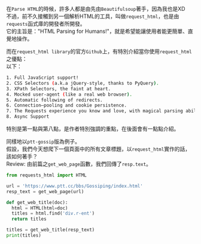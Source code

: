 在`Parse HTML`的時候，許多人都是由先由`Beautifulsoup`著手，因為我也是XD
<br>不過，前不久接觸到另一個解析HTML的工具，叫做`request_html`，也是由`requests`函式庫的開發者所開發。
<br>它的主旨是："HTML Parsing for Humans!"，就是希望能讓使用者能更簡單、直覺地操作。

而在`request_html library`的官方`Github`上，有特別介紹當你使用`request_html`之優點：
<br>以下：
``` bash
1. Full JavaScript support!
2. CSS Selectors (a.k.a jQuery-style, thanks to PyQuery).
3. XPath Selectors, the faint at heart.
4. Mocked user-agent (like a real web browser).
5. Automatic following of redirects.
6. Connection–pooling and cookie persistence.
7. The Requests experience you know and love, with magical parsing abilities.
8. Async Support
```
特別是第一點與第八點，是作者特別強調的重點，在後面會有一點點介紹。

同樣地以`ptt-gossip`版為例子。
<br>假設，我們今天想爬下一個頁面中的所有文章標題，以`request_html`實作的話，該如何著手？
<br>Review: 由前篇之`get_web_page`函數，我們回傳了`resp.text`。

``` Python
from requests_html import HTML

url = 'https://www.ptt.cc/bbs/Gossiping/index.html'
resp_text = get_web_page(url)

def get_web_title(doc):
  html = HTML(html=doc)
  titles = html.find('div.r-ent')
  return titles

titles = get_web_title(resp_text)
print(titles)
```

